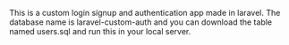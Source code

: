 This is a custom login signup and authentication app made in laravel. The database name is laravel-custom-auth and you can download the table named users.sql and run this in your local server. 
